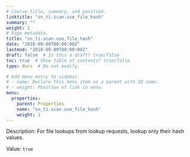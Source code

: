 ```yaml
---
# Course title, summary, and position.
linktitle: "sn_ti.scan.use_file_hash"
summary: ""
weight: 1
# Page metadata.
title: "sn_ti.scan.use_file_hash"
date: "2018-09-09T00:00:00Z"
lastmod: "2018-09-09T00:00:00Z"
draft: false  # Is this a draft? true/false
toc: true  # Show table of contents? true/false
type: docs  # Do not modify.

# Add menu entry to sidebar.
# - name: Declare this menu item as a parent with ID name.
# - weight: Position of link in menu.
menu:
  properties:
    parent: Properties
    name: "sn_ti.scan.use_file_hash"
    weight: 1
---
```


Description: For file lookups from lookup requests, lookup only their hash values.


Value: `true`